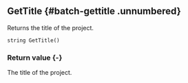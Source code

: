 ## GetTitle {#batch-gettitle .unnumbered}

Returns the title of the project.

```{sql}
string GetTitle()
```

### Return value {-}

The title of the project.
